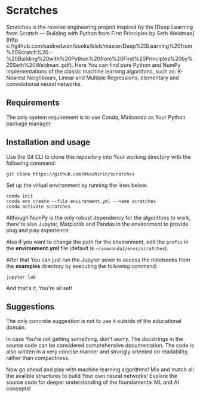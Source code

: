 # Scratches

Scratches is the reverse engineering project inspired by the [Deep Learning 
from Scratch — Building with Python from First Principles by Seth Weidman](http
s://github.com/sadiredwan/books/blob/master/Deep%20Learning%20from%20Scratch%20
-%20Building%20with%20Python%20from%20First%20Principles%20by%20Seth%20Weidman.
pdf). Here You can find pure Python and NumPy implementations of the classic 
machine learning algorithms, such as: K-Nearest Neighbours, Linear and Multiple 
Regressions, elementary and convolutional neural networks.

## Requirements

The only system requirement is to use Conda, Miniconda as Your Python 
package manager.

## Installation and usage

Use the Git CLI to clone this repository into Your working directory 
with the following command:

```
git clone https://github.com/mkashirin/scratches
```

Set up the virlual environment by running the lines below:

```
conda init
conda env create --file environment.yml --name scratches
conda activate scratches
```

Although NumPy is the only robust dependency for the algorithms to work, 
there're also Jupyter, Matplotlib and Pandas in the environment to provide 
plug and play experience.

Also if you want to change the path for the environment, edit the `prefix` 
in the **environment.yml** file (default is `~/anaconda3/envs/scratches`).

After that You can just run the Jupyter sever to access the notebooks from the 
**examples** directory by executing the following command:

```
jupyter lab
```

And that's it, You're all set!

## Suggestions

The only concrete suggestion is not to use it outside of the educational 
domain. 

In case You're not getting something, don't worry. The docstrings 
in the source code can be considered comprehensive documentation. The code is 
also written in a very concise manner and strongly oriented on readability, 
rather than compactness.

Now go ahead and play with machine learning algorithms! Mix and match all the 
avalible structures to build Your own neural networks! Explore the source code 
for deeper understanding of the foundamental ML and AI concepts!
